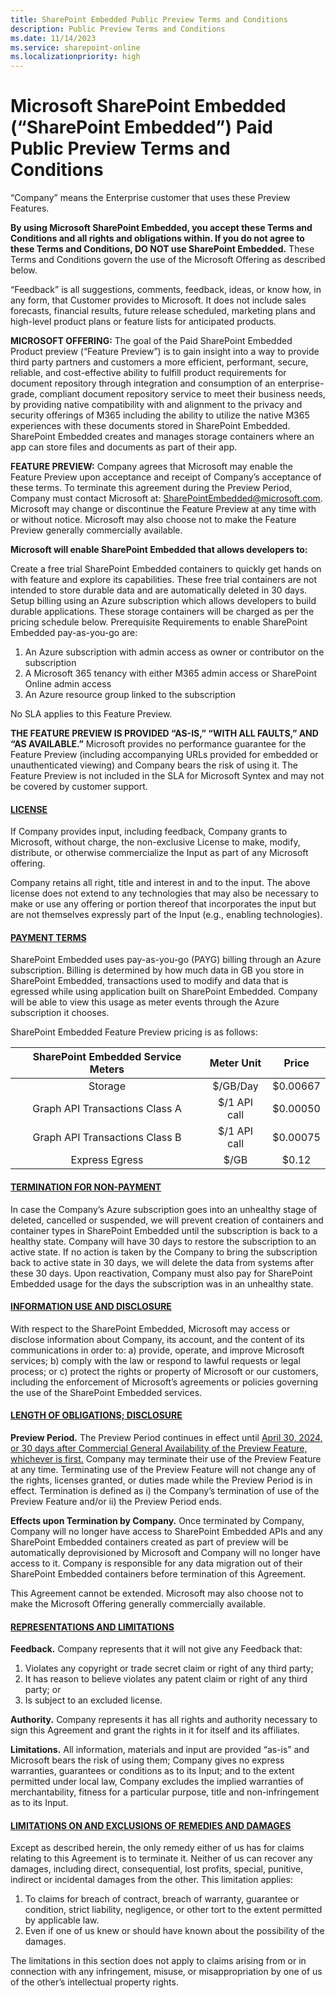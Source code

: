 ```yaml
---
title: SharePoint Embedded Public Preview Terms and Conditions
description: Public Preview Terms and Conditions
ms.date: 11/14/2023
ms.service: sharepoint-online
ms.localizationpriority: high
---
```


# Microsoft SharePoint Embedded (“SharePoint Embedded”) Paid Public Preview Terms and Conditions
“Company” means the Enterprise customer that uses these Preview Features.

**By using Microsoft SharePoint Embedded, you accept these Terms and Conditions and all rights and obligations within.  If you do not agree to these Terms and Conditions, DO NOT use SharePoint Embedded.** These Terms and Conditions govern the use of the Microsoft Offering as described below. 

“Feedback” is all suggestions, comments, feedback, ideas, or know how, in any form, that Customer provides to Microsoft.  It does not include sales forecasts, financial results, future release scheduled, marketing plans and high-level product plans or feature lists for anticipated products.

**MICROSOFT OFFERING:** The goal of the Paid SharePoint Embedded Product preview (“Feature Preview”) is to gain insight into a way to provide third party partners and customers a more efficient, performant, secure, reliable, and cost-effective ability to fulfill product requirements for document repository through integration and consumption of an enterprise-grade, compliant document repository service to meet their business needs, by providing native compatibility with and alignment to the privacy and security offerings of M365 including the ability to utilize the native M365 experiences with these documents stored in SharePoint Embedded.  SharePoint Embedded creates and manages storage containers where an app can store files and documents as part of their app.

**FEATURE PREVIEW:**  Company agrees that Microsoft may enable the Feature Preview upon acceptance and receipt of Company’s acceptance of these terms. To terminate this agreement during the Preview Period, Company must contact Microsoft at: SharePointEmbedded@microsoft.com. Microsoft may change or discontinue the Feature Preview at any time with or without notice.  Microsoft may also choose not to make the Feature Preview generally commercially available.    

**Microsoft will enable SharePoint Embedded that allows developers to:**

Create a free trial SharePoint Embedded containers to quickly get hands on with feature and explore its capabilities. These free trial containers are not intended to store durable data and are automatically deleted in 30 days. Setup billing using an Azure subscription which allows developers to build durable applications. These storage containers will be charged as per the pricing schedule below.
Prerequisite Requirements to enable SharePoint Embedded pay-as-you-go are: 

1.	An Azure subscription with admin access as owner or contributor on the subscription
2.	A Microsoft 365 tenancy with either M365 admin access or SharePoint Online admin access
3.	An Azure resource group linked to the subscription
   
No SLA applies to this Feature Preview.

**THE FEATURE PREVIEW IS PROVIDED “AS-IS,” “WITH ALL FAULTS,” AND “AS AVAILABLE.”**  Microsoft provides no performance guarantee for the Feature Preview (including accompanying URLs provided for embedded or unauthenticated viewing) and Company bears the risk of using it.  The Feature Preview is not included in the SLA for Microsoft Syntex and may not be covered by customer support.  

#### <ins>**LICENSE**</ins>

If Company provides input, including feedback, Company grants to Microsoft, without charge, the non-exclusive License to make, modify, distribute, or otherwise commercialize the Input as part of any Microsoft offering.  

Company retains all right, title and interest in and to the input.  The above license does not extend to any technologies that may also be necessary to make or use any offering or portion thereof that incorporates the input but are not themselves expressly part of the Input (e.g., enabling technologies).


#### <ins>**PAYMENT TERMS**</ins>

SharePoint Embedded uses pay-as-you-go (PAYG) billing through an Azure subscription. Billing is determined by how much data in GB you store in SharePoint Embedded, transactions used to modify and data that is egressed while using application built on SharePoint Embedded. Company will be able to view this usage as meter events through the Azure subscription it chooses. 

SharePoint Embedded Feature Preview pricing is as follows:

| SharePoint Embedded Service Meters |   Meter Unit  |   Price  |
|:---------------------------------------------:|:-------------:|:--------:|
| Storage                                       | $/GB/Day      | $0.00667 |
| Graph API Transactions Class A                | $/1 API call  | $0.00050 |
| Graph API Transactions Class B                | $/1 API call  | $0.00075 |
| Express Egress                                | $/GB          | $0.12    |

#### <ins>TERMINATION FOR NON-PAYMENT </ins>

In case the Company’s Azure subscription goes into an unhealthy stage of deleted, cancelled or suspended, we will prevent creation of containers and container types in SharePoint Embedded until the subscription is back to a healthy state. Company will have 30 days to restore the subscription to an active state. If no action is taken by the Company to bring the subscription back to active state in 30 days, we will delete the data from systems after these 30 days. Upon reactivation, Company must also pay for SharePoint Embedded usage for the days the subscription was in an unhealthy state.

 

#### <ins>INFORMATION USE AND DISCLOSURE </ins>

With respect to the SharePoint Embedded, Microsoft may access or disclose information about Company, its account, and the content of its communications in order to: 
a)	provide, operate, and improve Microsoft services;
b)	comply with the law or respond to lawful requests or legal process; or
c)	protect the rights or property of Microsoft or our customers, including the enforcement of Microsoft’s agreements or policies governing the use of the SharePoint Embedded services.
 

#### <ins> LENGTH OF OBLIGATIONS; DISCLOSURE </ins>

**Preview Period.**  The Preview Period continues in effect until <ins>April 30, 2024, or 30 days after Commercial General Availability of the Preview Feature, whichever is first.</ins> Company may terminate their use of the Preview Feature at any time.  Terminating use of the Preview Feature will not change any of the rights, licenses granted, or duties made while the Preview Period is in effect.  Termination is defined as i) the Company’s termination of use of the Preview Feature and/or ii) the Preview Period ends.

**Effects upon Termination by Company.** Once terminated by Company, Company will no longer have access to SharePoint Embedded APIs and any SharePoint Embedded containers created as part of preview will be automatically deprovisioned by Microsoft and Company will no longer have access to it. Company is responsible for any data migration out of their SharePoint Embedded containers before termination of this Agreement.

This Agreement cannot be extended. Microsoft may also choose not to make the Microsoft Offering generally commercially available. 
  

#### <ins>REPRESENTATIONS AND LIMITATIONS   </ins>

**Feedback.**  Company represents that it will not give any Feedback that: 

1.	Violates any copyright or trade secret claim or right of any third party;
2.	It has reason to believe violates any patent claim or right of any third party; or
3.	Is subject to an excluded license.


**Authority.**   Company represents it has all rights and authority necessary to sign this Agreement and grant the rights in it for itself and its affiliates.  

**Limitations.**  All information, materials and input are provided “as-is” and Microsoft bears the risk of using them; Company gives no express warranties, guarantees or conditions as to its Input; and to the extent permitted under local law, Company excludes the implied warranties of merchantability, fitness for a particular purpose, title and non-infringement as to its Input. 

 
#### <ins> LIMITATIONS ON AND EXCLUSIONS OF REMEDIES AND DAMAGES </ins>

Except as described herein, the only remedy either of us has for claims relating to this Agreement is to terminate it. Neither of us can recover any damages, including direct, consequential, lost profits, special, punitive, indirect or incidental damages from the other. This limitation applies:
1.	To claims for breach of contract, breach of warranty, guarantee or condition, strict liability, negligence, or other tort to the extent permitted by applicable law.
2.	Even if one of us knew or should have known about the possibility of the damages.

The limitations in this section does not apply to claims arising from or in connection with any infringement, misuse, or misappropriation by one of us of the other’s intellectual property rights.
